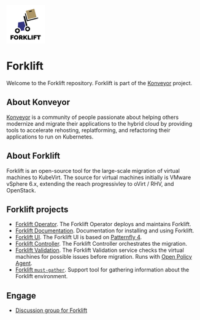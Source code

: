 <img src="img/forklift-logo-lightbg.svg" alt="Logo" width="100" />

# Forklift

Welcome to the Forklift repository. Forklift is part of the [Konveyor](https://www.konveyor.io/) project.

## About Konveyor
[Konveyor](https://www.konveyor.io/) is a community of people passionate about helping others modernize and migrate their applications to the hybrid cloud by providing tools to accelerate rehosting, replatforming, and refactoring their applications to run on Kubernetes.

## About Forklift

Forklift is an open-source tool for the large-scale migration of virtual machines to KubeVirt.
The source for virtual machines initially is VMware vSphere 6.x, extending the reach progressivley to oVirt / RHV, and OpenStack. 

## Forklift projects

* [Forklift Operator](https://github.com/konveyor/forklift-operator). The Forklift Operator deploys and maintains Forklift.
* [Forklift Documentation](https://github.com/konveyor/forklift-documentation). Documentation for installing and using Forklift.
* [Forklift UI](https://github.com/konveyor/forklift-ui). The Forklift UI is based on [Patternfly 4](https://www.patternfly.org/v4/).
* [Forklift Controller](https://github.com/konveyor/forklift-controller). The Forklift Controller orchestrates the migration.
* [Forklift Validation](https://github.com/konveyor/forklift-validation). The Forklift Validation service checks the virtual machines for possible issues before migration. Runs with [Open Policy Agent](https://www.openpolicyagent.org/).
* [Forklift `must-gather`](https://github.com/konveyor/forklift-must-gather). Support tool for gathering information about the Forklift environment.

## Engage

* [Discussion group for Forklift](https://groups.google.com/g/forklift-dev)

